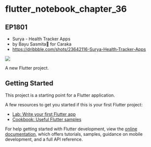 # flutter_notebook_chapter_36

## EP1801

- Surya - Health Tracker Apps
- by Bayu Sasmita🍃 for Caraka
- https://dribbble.com/shots/23642116-Surya-Health-Tracker-Apps

<img src="https://cdn.dribbble.com/userupload/13051131/file/original-8ad112a8fd78e0e990797bc2f1029764.jpg?resize=1905x1429"/>


A new Flutter project.

## Getting Started

This project is a starting point for a Flutter application.

A few resources to get you started if this is your first Flutter project:

- [Lab: Write your first Flutter app](https://docs.flutter.dev/get-started/codelab)
- [Cookbook: Useful Flutter samples](https://docs.flutter.dev/cookbook)

For help getting started with Flutter development, view the
[online documentation](https://docs.flutter.dev/), which offers tutorials,
samples, guidance on mobile development, and a full API reference.
